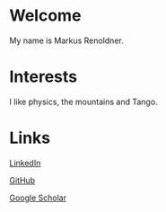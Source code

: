 # Welcome

My name is Markus Renoldner.

# Interests

I like physics, the mountains and Tango.

# Links
[LinkedIn](https://www.linkedin.com/in/markusrenoldner)

[GitHub](https://github.com/markusrenoldner)

[Google Scholar](https://scholar.google.com/citations?hl=de&user=uIWbpycAAAAJ)
